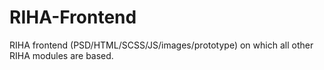 # RIHA-Frontend
RIHA frontend (PSD/HTML/SCSS/JS/images/prototype) on which all other RIHA modules are based.
